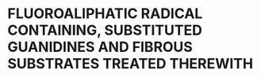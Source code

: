 # FLUOROALIPHATIC RADICAL CONTAINING, SUBSTITUTED GUANIDINES AND FIBROUS SUBSTRATES TREATED THEREWITH
